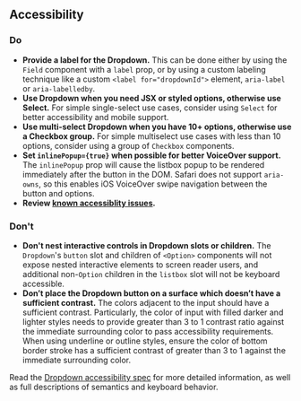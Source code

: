 ## Accessibility

### Do

- **Provide a label for the Dropdown.** This can be done either by using the `Field` component with a `label` prop, or by using a custom labeling technique like a custom `<label for="dropdownId">` element, `aria-label` or `aria-labelledby`.
- **Use Dropdown when you need JSX or styled options, otherwise use Select.** For simple single-select use cases, consider using `Select` for better accessibility and mobile support.
- **Use multi-select Dropdown when you have 10+ options, otherwise use a Checkbox group.** For simple multiselect use cases with less than 10 options, consider using a group of `Checkbox` components.
- **Set `inlinePopup={true}` when possible for better VoiceOver support.** The `inlinePopup` prop will cause the listbox popup to be rendered immediately after the button in the DOM. Safari does not support `aria-owns`, so this enables iOS VoiceOver swipe navigation between the button and options.
- **Review [known accessiblity issues](./?path=/docs/concepts-developer-accessibility-components-dropdown--docs).**

### Don't

- **Don't nest interactive controls in Dropdown slots or children.** The `Dropdown`'s `button` slot and children of `<Option>` components will not expose nested interactive elements to screen reader users, and additional non-`Option` children in the `listbox` slot will not be keyboard accessible.
- **Don’t place the Dropdown button on a surface which doesn’t have a sufficient contrast.** The colors adjacent to the input should have a sufficient contrast. Particularly, the color of input with filled darker and lighter styles needs to provide greater than 3 to 1 contrast ratio against the immediate surrounding color to pass accessibility requirements. When using underline or outline styles, ensure the color of bottom border stroke has a sufficient contrast of greater than 3 to 1 against the immediate surrounding color.

Read the [Dropdown accessibility spec](./?path=/docs/concepts-developer-accessibility-components-dropdown--docs) for more detailed information, as well as full descriptions of semantics and keyboard behavior.
